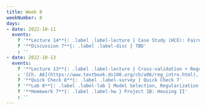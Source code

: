 ```yaml
---
title: Week 8
weekNumber: 8
days:
- date: 2022-10-11
  events:
    ? '**Lecture 14**{: .label .label-lecture } Case Study (HCE): Fairness in Housing Appraisal'
    ? '**Discussion 7**{: .label .label-disc } TBD' 
    : ''
- date: 2022-10-13
  events:
    ? '**Lecture 13**{: .label .label-lecture } Cross-validation + Regularization'
    : '[Ch. A6](https://www.textbook.ds100.org/ch/a06/reg_intro.html), [A5.3](https://www.textbook.ds100.org/ch/a05/bias_cv.html)'
    ? '**Quick Check 8**{: .label .label-survey } Quick Check 7'
    ? '**Lab 8**{: .label .label-lab } Model Selection, Regularization, and Cross-Validation'
    ? '**Homework 7**{: .label .label-hw } Project 1B: Housing II'
    : ''
---
```

